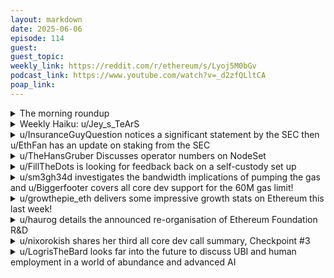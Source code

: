 ```yaml
---
layout: markdown
date: 2025-06-06
episode: 114
guest: 
guest_topic: 
weekly_link: https://reddit.com/r/ethereum/s/Lyoj5M0bGv
podcast_link: https://www.youtube.com/watch?v=_d2zfQLltCA
poap_link: 
---
```



<details markdown=1>
<summary>The morning roundup</summary>
[View on Reddit →](https://reddit.com/r/ethereum/comments/1l4l642/comment/mw9s5c5/)

[u/TimbukNine](https://reddit.com/u/TimbukNine)

> Ethereum

[u/FrenktheTank](https://reddit.com/u/FrenktheTank)

> $2458.76

[u/SelfmadeMillionaire](https://reddit.com/u/SelfmadeMillionaire)

> 0.02384

</details>
<details markdown=1>
<summary>Weekly Haiku: u/Jey_s_TeArS</summary>
[View on Reddit →](https://reddit.com/r/ethereum/comments/1kzq07u/comment/mvasqlz/)

*Pre-confirmation,*

*Crosschain communication,*

*Blockspace abstraction.*

</details>
<details markdown=1>
<summary>u/InsuranceGuyQuestion notices a significant statement by the SEC then u/EthFan has an update on staking from the SEC</summary>
[View on Reddit →](https://reddit.com/r/ethereum/comments/1ky3d0m/daily_general_discussion_may_29_2025/mv0bggh/)

[u/InsuranceGuyQuestion](https://reddit.com/u/InsuranceGuyQuestion):

<https://www.sec.gov/newsroom/speeches-statements/statement-certain-protocol-staking-activities-052925>

HUGE Info here by the SEC.

If this goes through that means staking ETH won't be considered a security transaction.  Which can eliminate the current tax burden we all have to pay with staking ETH awards.

This also paves the way for an easier ETH Staking ETF approval since brokerages won't have to worry about breaking security laws. This is massive regulation clarity.

---

[View on Reddit →](https://reddit.com/r/ethereum/comments/1kywv4z/comment/mv2hof9/)

[u/EthFan](https://reddit.com/u/EthFan):

Wow, the SEC really added to the original statement since yesterday, they updated at least twice to further clarify items since it was posted. My question is for US stakers, if staking rewards are deemed not securities, then would staking rewards only be taxed once as income or as capital gains?

SEC Link: <https://www.sec.gov/newsroom/speeches-statements/statement-certain-protocol-staking-activities-052925>

</details>
<details markdown=1>
<summary>u/TheHansGruber Discusses operator numbers on NodeSet</summary>
[View on Reddit →](https://reddit.com/r/ethereum/comments/1kzq07u/comment/mv9kvbk/)

There are now 60+ operators with nodeset running 12 validators each, with the other 100 or so operators catching up to the current max (12). The amount of eth committed/expected thus far is going to take each operator closer to 50 each.

Couple hundred thousand eth staked across a diverse and decentralized group of home stakers, semi-pro, and pro operators with average validator performance matching/exceeding existing massive and centralized entities, whilst upholding ethereum's ethos and retaining the ability to scale to whatever size deposits roll in.

When the staking ETFs go live...it will only be a matter of time before they realize some, if not all, of that eth can and should be staked with nodeset.

Disclaimer: I am an operator with nodeset, and lack the ability to be bearish.

</details>
<details markdown=1>
<summary>u/FillTheDots is looking for feedback back on a self-custody set up</summary>
[View on Reddit →](https://reddit.com/r/ethereum/comments/1kzq07u/comment/mv8j06p/)

Hi all!

A few months ago I wrote some considerations about how to achieve a convenient yet safe self-custodial setup. Recently I put some more thought into it, taking inspiration from some established bank security approaches and running through some common scenarios.

I am posting my thoughts here to gain valuable feedback, check whether I am missing something, and sharing it with whom might be looking for similar solutions.

**Objectives:**

* Conveniently use only your phone for your daily spending
* Have a bank-equivalent degree of safety against common scenarios
* Still have full self-custody
* Be relatively cheap (cost is essentially a Trezor)

**Setup:**

The core of it is a Safe account in 2/2 configuration, with the following features:

* Signer 1 is your phone with the Safe Wallet app, configured with a personal spending allowance of 100 USDC a day.
* Signer 2 is a Trezor, used in addition to signer 1 to approve operations without limits, configured with a [wipe code](https://trezor.io/learn/security-privacy/create-wipe-code-to-erase-device).
* A recovery code (see [safe recovery module](https://help.safe.global/en/articles/110656-account-recovery-with-safe-recoveryhub)) configured with a 1-month delay, written in encrypted form on one or more pieces of non-degradable material and placed in one or more secret locations.

**Common (and less common) loss/theft scenarios:**

1. **What if my phone gets stolen or lost?** Your funds are safe, as an attacker would still need to bypass your pin/password/fingerprint/face protections. And even in such highly unlikely case he would be able to steal only 100 USDC per day. Use the recovery code to reassign signing rights.
2. **What if my Trezor gets stolen or lost?** The same reasoning for the phone applies. Use the recovery code to reassign signing rights.
3. **What if my recovery code gets stolen or lost?** An attacker would still need the decryption password to access it. Should he somehow have it, he'd still have to wait for 1 month to take control of the account, during which you'd get notified on the Safe Wallet app and be able to cancel the attempt. Use your phone and the Trezor to replace the recovery code.
4. **What if I am threatened with a 5$ wrench to hand everything over?** Pretend the Trezor is broken and give the attacker the wipe code. Using that will make the device effectively unusable. From that moment the only option the attacker has is to use your recovery code and wait for one month. Hopefully you get rescued in that time.

**A couple of features I wish Safe had to make this even better:**  
\- The ability to block spending immediately without delay using the recovery code. This would allow to immediately block the attacker from accessing your 100 USDC daily allowance in the worst case of scenario #1.  
\- The ability to replace the recovery code with social recovery, similarly to Argent's guardians concept.

</details>
<details markdown=1>
<summary>u/sm3gh34d investigates the bandwidth implications of pumping the gas and u/Biggerfooter covers all core dev support for the 60M gas limit!</summary>
[View on Reddit →](https://reddit.com/r/ethereum/comments/1l0hsvj/daily_general_discussion_june_01_2025/mveqprj/)

[u/sm3gh34d](https://reddit.com/u/sm3gh34d):

<https://ethresear.ch/t/analyzing-eip-7623-increase-calldata-cost/19002>


Using the eip 7623 eip estimates for 30mgas, the max block size post pectra for a 60mgas block should be <2mb. That is still significantly lower than max block size before pectra at 30mgas.


The sustained block traffic will be higher at 60mgas, but likely won't be too terrible. Did you see the empirical research from pandaops?
<https://ethpandaops.io/posts/60m-gas-sepolia-hoodi/>


It is worth checking your bandwidth at home. Maybe limit your peer count by half if you notice a big spike in utilization. Execution peers are mostly a cost except during reorgs. Most nodes can get by very well with 25 or fewer execution peers, but most clients default to 50+. Consensus layer peers affect financial performance, so I would be more judicious about dropping below the typical default of 100.


I would measure my traffic before and after and react to what you observe. There are a number of variables like p2p transaction propagation, serving sync traffic, etc that make giving a reliable traffic estimate fraught.

---

[View on Reddit →](https://reddit.com/r/ethereum/comments/1l1aj1t/daily_general_discussion_june_02_2025/mvn3d0z/)

[u/Biggerfooter](https://reddit.com/u/Biggerfooter):

Gas Limit Increase to 60M Accepted:
Client teams aligned on raising the gas limit to 60 million. Any increase beyond 60M should be gradual.

from todays ACDT call

</details>
<details markdown=1>
<summary>u/growthepie_eth delivers some impressive growth stats on Ethereum this last week!</summary>
[View on Reddit →](https://reddit.com/r/ethereum/comments/1l1aj1t/daily_general_discussion_june_02_2025/mvlu7q4/)

Last week Ethereum weekly engagement hit a new ATH:  

Over 17 million addresses engaged with the Ethereum ecosystem last week - Up 16.95% from last week!    Most of the growth came from wallets using a Single Layer 2, with a slight increase in Cross-Layer activity  

Full Breakdown:  
- Single Layer 2: 15M (86.2%)  
- Ethereum Mainnet: 1.8M (10.4%)  
- Mutiple Layer 2s: 327k (1.9%)  
- Cross-Layer: 264K (1.5%)

Top 3 Chains:  
- Base: 11.67M (70.91%)  Cross-Chain: 3.1%  
- Ethereum Mainnet: 2.08M (12.7%) Cross-Chain: 12.7%  
- Arbitrum One: 1.29M (7.83%)  Cross-Chain: 24.1%

Moving onto the Monthly metrics for May we have seen all-time highs in:  
Throughput, Active Addresses, Transaction Count, Ethereum Blobs - Data Posted.

Data from growthepi

</details>
<details markdown=1>
<summary>u/haurog details the announced re-organisation of Ethereum Foundation R&D</summary>
[View on Reddit →](https://reddit.com/r/ethereum/comments/1l24geh/daily_general_discussion_june_03_2025/mvqbt66/)

Yesterday there was a big announcement of a reorganisation of the Ethereum foundation R&D which they now call Protocol: <https://blog.ethereum.org/2025/06/02/announcing-protocol>

We had a discussion here a few weeks ago about reorganizing the Ethereum foundation structure: <https://reddit.com/r/ethereum/comments/1kq4i2u/daily_general_discussion_may_19_2025/mt33f2p/>


Quite a few new groups have been built and quite a few old ones have been removed. I guess some of the reshuffling of people was just formalizing what was a reality for some time anyway. Meaning, people did jobs that were not associated with their former teams, so they made some new teams now. Other changes are to focus on what is important in the next few years. Some changes have been more drastic. The engineering side of things has seen some drastic changes. The hardest hit one is the Portal team. The whole team has been disbanded and the people have been let go. In my understanding the portal network was an important part of the longer term plan for history expiry and general light client access to Ethereum. Apparently it was not deemed important. Similar is the Ipsilon team. Only 2 of the 7 people stay at the Ethereum Foundation. The ipsilon team did the implementation and analysis of everything related to the EVM. I guess after the whole EOF debacle things had to be reorganized. Also the two programming language specific teams (Javascript and Python) have been disbanded. Some people have found new homes in other teams which use that specific programming language (STEEL), but in the javascript team only 1 person stays at the Ethereum foundation. 

On the research side of things, some teams (Cryptography, Security and RIG) have been untouched. Some others (ARG, Consensus, ResearchOps) have been split up and reorganized into new teams. I do not see any large change here, except changing names. The biggest person missing is Mike Neuder. He will be missed. But he announced that he will pursue a PhD at Princeton, so I guess that was the reason he is not on the new chart anymore.

Again, as an outsider like me it is hard to tell if the changes are good or bad, but things are changing at the Ethereum Foundation.

EDIT: Completely forgot to mention Péter Szilágyi who was the geth lead is not on the new chart anymore. Not surprising as he was on a sabbatical since last autumn and it did not sound like he is coming back anyway. With this new chart this seems to be definitive. He never was the easiest person in the space, especially his emotional tweets have not made him a lot of friends in the space. But he lead the geth team since 2017 or so after Jeff Wilcke left for health reasons. Péter and the geth team were responsible that Ethereum had a very stable and resilient client even during the more stormy weathers of its past.

</details>
<details markdown=1>
<summary>u/nixorokish shares her third all core dev call summary, Checkpoint #3</summary>
[View on Reddit →](https://reddit.com/r/ethereum/comments/1l24geh/daily_general_discussion_june_03_2025/mvu6hcn/)

Checkpoint #3 is posted! They're high-level summaries* of the state of core development. I spend way too much time following the core development process, so this is a really easy way for me to make sure people don't have to spend 2.5 hours a week watching youtube livestreams to keep up with the state of Ethereum upgrades. As always, please let me know if there's any way I can make the next one better!!

u/sm3gh34d - I did manage to get the anchor links there this time! With u/wackerow 's help

<https://blog.ethereum.org/2025/06/03/checkpoint-3>

^* ^(I feel like I should clarify that these are entirely human-written and not even AI assisted hah. So you're reading my words, not some generated slop.)

</details>
<details markdown=1>
<summary>u/LogrisTheBard looks far into the future to discuss UBI and human employment in a world of abundance and advanced AI</summary>
[View on Reddit →](https://reddit.com/r/ethereum/comments/1l2y43t/daily_general_discussion_june_04_2025/mw152pi/)

Next up in my [AI post series](https://reddit.com/r/ethereum/comments/1kklbna/daily_general_discussion_may_12_2025/mry7owy/?context=3), I'll be talking about UBI and full employment.

The second outcome is that we recognize the horrors laying ahead and manage to coordinate as a species at an unprecedented level. There are many challenges here. Not only do we not have consensus at a philosophical level on "giving people free money" the entrenched power structures will work at every step to protect the status quo. Even if we had society wide consensus how do you actually implement this agenda? Where does the money come from?

If you try to tax it from corporations and billionaires I expect they'll just incorporate in a different jurisdiction. You're playing a [race to the bottom](https://tokenomicsexplained.com/molochs-toolbox) game between various governments around the world for who is willing to give those billionaires the most favorable treatment to live there. Any form of wealth tax on digital wealth (most things except property tax) can escape the tax jurisdiction. Also good luck jailing an AI agent or corporation for not being in compliance with your tax laws. Blockchains only exacerbate this problem because judicial orders can't be enforced on addresses like they can be on bank accounts. Laws only hold people accountable, systems that function independent of people lack an enforcement point for laws.

Printing the money isn't viable at this scale either when everyone can just store their value in something that isn't robbing them. A long running thesis of mine is that blockchains are removing the friction of converting between different denominations of value. A combination of tokenized securities, decentralized exchanges, and fiat offramps will enable you to "spend" MSFT shares at point of sale to buy a sandwich. The buyer won't need to hold hyperinflationary fiat. Even the receiving business doesn't need to hold their cashflow in fiat  as long as they carve off the sales tax before converting it into the store of asset value of their choice. So what's left?

The most sustainable implementation I've read about bypasses the existing monetary system entirely. Rather than give people money to spend you create automation at a common good level (excludible, non-rivalrous) that grants each person a non-alienable claim to a pro-rata share of the output. Everyone can claim their ration of bread. However, as soon as you give people choice in what goods to claim you're going to end up creating a market with some new type of [FoodCoin](https://www.youtube.com/watch?v=8xzINLykprA&ab_channel=WendoverProductions) to balance supply and demand on each commodity. This is basically a new money that only has claim on automation rather than human labor. Of course even proposing this system begs the question of how do you build it in the first place. It's like saying we could solve world hunger if someone gave us the magic bread making machine from the thought exercise above. I'm open minded to new ideas but I haven't come across anything I deem sustainable yet.

The internet's favorite take increasingly seems to be burn it all down and start the monetary system from zero. I don't know if a revolution is actually viable in a world where AI can deduce the thought leaders and then the police just disappear them as terrorists. Modern technology has increased the number of people that can be suppressed by a single compliant individual by a few orders of magnitude since the last time wealth inequality reached this level and the guillotines reset everything. I doubt it will play out this way but if it does it isn't going to play out like the romanticized ideas of the collapse community.

Also, controversial take: I'm not actually a fan of a pure UBI future. Even in the unlikely case where we could politically align on both a direction and implementation *and implement it* without corruption, coordination failures, or eventual corporate capture I still think it dangerously disregards human psychology and incentive alignment. Amongst the best possible outcomes of this route is some distant Wall-E/Brave New World style future where our lives consist of empty pleasures all day, we lose our capacity for critical thinking, and either populate until we reach the resource limits of whatever section of space we have access to or go extinct because we have no drive to expand at all.

The sole source of hope I'll give you in this direction is that there's nothing in the rules of physics which says that we should be able to make so much more with so much less work and that we should be poorer for it at the median. Rome was able to offer the daily bread to citizens 2000 years ago when the productivity per farmer wasn't 1/100th of what it is today. One out of two people in the US used to be farmers; now it's less than 1%. The world doesn't have an energy, housing, or food shortage. Humanity has a giving-a-shit shortage, especially amongst those with all the power. We have a global empathy shortage and mass coordination failure that perpetuates extraordinary amounts of unnecessary suffering. A more humane future is *physically* possible.

</details>
